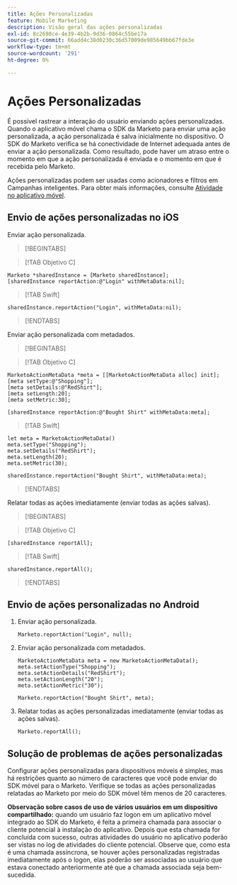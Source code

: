 ```yaml
---
title: Ações Personalizadas
feature: Mobile Marketing
description: Visão geral das ações personalizadas
exl-id: 8c2698ce-4e39-4b2b-9d36-0864c55be17a
source-git-commit: 66add4c38d0230c36d57009de985649bb67fde3e
workflow-type: tm+mt
source-wordcount: '291'
ht-degree: 0%

---
```


# Ações Personalizadas

É possível rastrear a interação do usuário enviando ações personalizadas. Quando o aplicativo móvel chama o SDK da Marketo para enviar uma ação personalizada, a ação personalizada é salva inicialmente no dispositivo. O SDK do Marketo verifica se há conectividade de Internet adequada antes de enviar a ação personalizada. Como resultado, pode haver um atraso entre o momento em que a ação personalizada é enviada e o momento em que é recebida pelo Marketo.

Ações personalizadas podem ser usadas como acionadores e filtros em Campanhas inteligentes. Para obter mais informações, consulte [Atividade no aplicativo móvel](https://experienceleague.adobe.com/en/docs/marketo/using/product-docs/core-marketo-concepts/smart-campaigns/flow-actions/triggers-and-filters-for-mobile-smart-campaigns).

## Envio de ações personalizadas no iOS

Enviar ação personalizada.

>[!BEGINTABS]

>[!TAB Objetivo C]

```
Marketo *sharedInstance = [Marketo sharedInstance];
[sharedInstance reportAction:@"Login" withMetaData:nil];
```

>[!TAB Swift]

```
sharedInstance.reportAction("Login", withMetaData:nil);
```

>[!ENDTABS]

Enviar ação personalizada com metadados.

>[!BEGINTABS]

>[!TAB Objetivo C]

```
MarketoActionMetaData *meta = [[MarketoActionMetaData alloc] init];
[meta setType:@"Shopping"];
[meta setDetails:@"RedShirt"];
[meta setLength:20];
[meta setMetric:30];

[sharedInstance reportAction:@"Bought Shirt" withMetaData:meta];
```

>[!TAB Swift]

```
let meta = MarketoActionMetaData()
meta.setType("Shopping");
meta.setDetails("RedShirt");
meta.setLength(20);
meta.setMetric(30);

sharedInstance.reportAction("Bought Shirt", withMetaData:meta);
```

>[!ENDTABS]

Relatar todas as ações imediatamente (enviar todas as ações salvas).

>[!BEGINTABS]

>[!TAB Objetivo C]

```
[sharedInstance reportAll];
```

>[!TAB Swift]

```
sharedInstance.reportAll();
```

>[!ENDTABS]

## Envio de ações personalizadas no Android

1. Enviar ação personalizada.

   ```
   Marketo.reportAction("Login", null);
   ```

1. Enviar ação personalizada com metadados.

   ```
   MarketoActionMetaData meta = new MarketoActionMetaData();
   meta.setActionType("Shopping");
   meta.setActionDetails("RedShirt");
   meta.setActionLength("20");
   meta.setActionMetric("30");
   
   Marketo.reportAction("Bought Shirt", meta);
   ```

1. Relatar todas as ações personalizadas imediatamente (enviar todas as ações salvas).

   ```
   Marketo.reportAll();
   ```

## Solução de problemas de ações personalizadas

Configurar ações personalizadas para dispositivos móveis é simples, mas há restrições quanto ao número de caracteres que você pode enviar do SDK móvel para o Marketo. Verifique se todas as ações personalizadas relatadas ao Marketo por meio do SDK móvel têm menos de 20 caracteres.

**Observação sobre casos de uso de vários usuários em um dispositivo compartilhado:** quando um usuário faz logon em um aplicativo móvel integrado ao SDK do Marketo, é feita a primeira chamada para associar o cliente potencial à instalação do aplicativo. Depois que esta chamada for concluída com sucesso, outras atividades do usuário no aplicativo poderão ser vistas no log de atividades do cliente potencial. Observe que, como esta é uma chamada assíncrona, se houver ações personalizadas registradas imediatamente após o logon, elas poderão ser associadas ao usuário que estava conectado anteriormente até que a chamada associada seja bem-sucedida.
